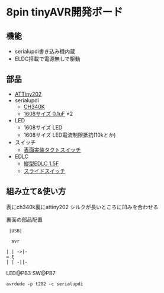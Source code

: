 # 8pin tinyAVR開発ボード

## 機能

- serialupdi書き込み機内蔵
- ELDC搭載で電源無しで駆動

## 部品

- [ATTiny202](https://akizukidenshi.com/catalog/g/gI-15731/)
- serialupdi
  - [CH340K](https://akizukidenshi.com/catalog/g/gI-16306/)
  - [1608サイズ 0.1uF](https://akizukidenshi.com/catalog/g/gP-13374/) *2
- LED
  - 1608サイズ LED
  - 1608サイズ LED電流制限抵抗(10kとか)
- スイッチ
  - [表面実装タクトスイッチ](https://akizukidenshi.com/catalog/g/gP-14888/)
- EDLC
  - [縦型EDLC 1.5F](https://akizukidenshi.com/catalog/g/gP-04300/)
  - [スライドスイッチ](https://akizukidenshi.com/catalog/g/gP-15707/)

## 組み立て&使い方

表にch340k裏にattiny202
シルクが長いところに凹みを合わせる

裏面の部品配置

```text
 |USB|

  avr

| | ->|-
= ξ
| | -||-
```

LED@PB3
SW@PB7

`avrdude -p t202 -c serialupdi`
